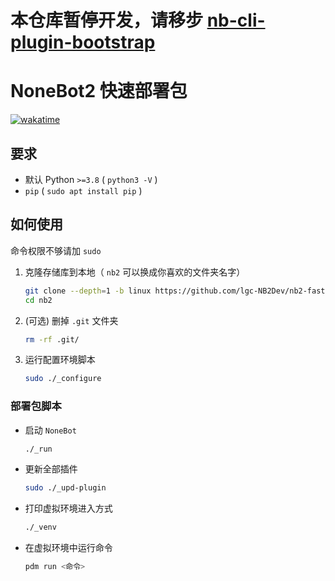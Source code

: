<!-- markdownlint-disable MD031 -->

# 本仓库暂停开发，请移步 [nb-cli-plugin-bootstrap](https://github.com/lgc-NB2Dev/nb-cli-plugin-bootstrap)

# NoneBot2 快速部署包

[![wakatime](https://wakatime.com/badge/user/b61b0f9a-f40b-4c82-bc51-0a75c67bfccf/project/11088243-4834-4b8d-91c3-5b765bd053d4.svg)](https://wakatime.com/badge/user/b61b0f9a-f40b-4c82-bc51-0a75c67bfccf/project/11088243-4834-4b8d-91c3-5b765bd053d4)

## 要求

- 默认 Python `>=3.8` ( `python3 -V` )
- `pip` ( `sudo apt install pip` )

## 如何使用

命令权限不够请加 `sudo`

1. 克隆存储库到本地（ `nb2` 可以换成你喜欢的文件夹名字）
   ```bash
   git clone --depth=1 -b linux https://github.com/lgc-NB2Dev/nb2-fast-deploy nb2
   cd nb2
   ```
2. (可选) 删掉 `.git` 文件夹
   ```bash
   rm -rf .git/
   ```
3. 运行配置环境脚本
   ```bash
   sudo ./_configure
   ```

### 部署包脚本

- 启动 `NoneBot`
  ```bash
  ./_run
  ```
- 更新全部插件
  ```bash
  sudo ./_upd-plugin
  ```
- 打印虚拟环境进入方式
  ```bash
  ./_venv
  ```
- 在虚拟环境中运行命令
  ```bash
  pdm run <命令>
  ```
